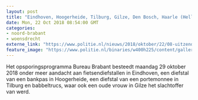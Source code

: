 ```yaml
---
layout: post
title: "Eindhoven, Hoogerheide, Tilburg, Gilze, Den Bosch, Haarle (Hellendoorn) - Uitzending Bureau Brabant maandag 29 oktober"
date: Mon, 22 Oct 2018 08:54:00 GMT
categories: 
- noord-brabant 
- woensdrecht 
externe_link: "https://www.politie.nl/nieuws/2018/oktober/22/08-uitzending-bureau-brabant-maandag-29-oktober.html"
feature_image: "https://www.politie.nl/binaries/w400h225/content/gallery/politie/nieuws/2018/oktober/08-zw/bb1.jpg"
---
```


Het opsporingsprogramma Bureau Brabant besteedt maandag 29 oktober 2018 onder meer aandacht aan fietsendiefstallen in Eindhoven, een diefstal van een bankpas in Hoogerheide, een diefstal van een portemonnee in Tilburg en babbeltrucs, waar ook een oude vrouw in Gilze het slachtoffer van werd.
